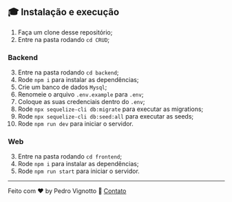 ## 🎓 Instalação e execução

1. Faça um clone desse repositório;
2. Entre na pasta rodando `cd CRUD`;

### Backend

3. Entre na pasta rodando `cd backend`;
4. Rode `npm i` para instalar as dependências;
5. Crie um banco de dados `Mysql`;
7. Renomeie o arquivo `.env.example` para `.env`;
8. Coloque as suas credenciais dentro do `.env`;
9. Rode `npx sequelize-cli db:migrate` para executar as migrations;
8. Rode `npx sequelize-cli db:seed:all` para executar as seeds;
10. Rode `npm run dev` para iniciar o servidor.

### Web

3. Entre na pasta rodando `cd frontend`;
4. Rode `npm i` para instalar as dependências;
6. Rode `npm run start` para iniciar o servidor.

---

Feito com ♥ by Pedro Vignotto :wave: [Contato](https://www.linkedin.com/in/pedro-vignotto/)
